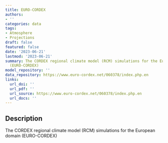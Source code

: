 ```yaml
---
title: EURO-CORDEX
authors:
- ''
categories: data
tags:
- Atmosphere
- Projections
draft: false
featured: false
date: '2023-06-21'
lastmod: '2023-06-21'
summary: The CORDEX regional climate model (RCM) simulations for the European domain
  (EURO-CORDEX)
model_repository: ''
data_repository: https://www.euro-cordex.net/060378/index.php.en
links:
  url_doi: ''
  url_pdf: ''
  url_source: https://www.euro-cordex.net/060378/index.php.en
  url_docs: ''
---
```


## Description

The CORDEX regional climate model (RCM) simulations for the European domain (EURO-CORDEX)

